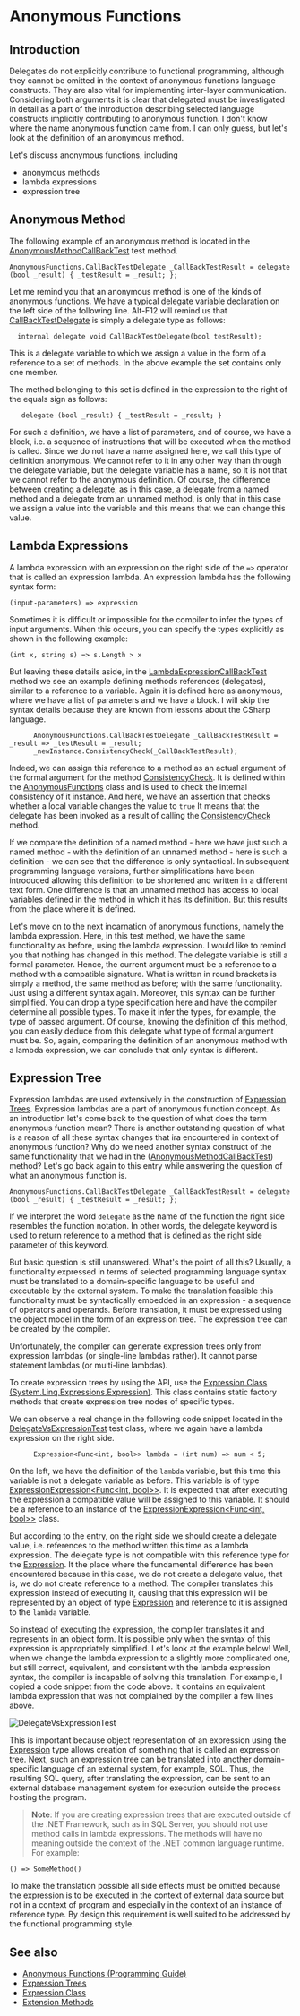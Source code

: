 <!--
//___________________________________________________________________________________________________________________________
//
//  Copyright (C) 2024, Mariusz Postol LODZ POLAND.
//
//  To be in touch join the community by pressing the `Watch` button and get started commenting using the discussion panel at
//
//  https://github.com/mpostol/TP/discussions/182
//
//  by introducing yourself and telling us what you do with this community.
//____________________________________________________________________________________________________________________________
-->

# Anonymous Functions

## Introduction

Delegates do not explicitly contribute to functional programming, although they cannot be omitted in the context of anonymous functions language constructs. They are also vital for implementing inter-layer communication. Considering both arguments it is clear that delegated must be investigated in detail as a part of the introduction describing selected language constructs implicitly contributing to anonymous function. I don't know where the name anonymous function came from. I can only guess, but let's look at the definition of an anonymous method.

Let's discuss anonymous functions, including

- anonymous methods
- lambda expressions
- expression tree

## Anonymous Method

The following example of an anonymous method is located in the [AnonymousMethodCallBackTest][AnonymousMethodCallBackTest] test method.

``` CSharp
AnonymousFunctions.CallBackTestDelegate _CallBackTestResult = delegate (bool _result) { _testResult = _result; };

```

Let me remind you that an anonymous method is one of the kinds of anonymous functions. We have a typical delegate variable declaration on the left side of the following line. Alt-F12 will remind us that [CallBackTestDelegate][CallBackTestDelegate] is simply a delegate type as follows:

``` CSharp
  internal delegate void CallBackTestDelegate(bool testResult);
```

This is a delegate variable to which we assign a value in the form of a reference to a set of methods. In the above example the set contains only one member.

The method belonging to this set is defined in the expression to the right of the equals sign as follows:

``` CSharp
   delegate (bool _result) { _testResult = _result; }
```

For such a definition, we have a list of parameters, and of course, we have a block, i.e. a sequence of instructions that will be executed when the method is called. Since we do not have a name assigned here, we call this type of definition anonymous. We cannot refer to it in any other way than through the delegate variable, but the delegate variable has a name, so it is not that we cannot refer to the anonymous definition. Of course, the difference between creating a delegate, as in this case, a delegate from a named method and a delegate from an unnamed method, is only that in this case we assign a value into the variable and this means that we can change this value.

## Lambda Expressions

A lambda expression with an expression on the right side of the `=>` operator that is called an expression lambda. An expression lambda has the following syntax form:

``` CSharp
(input-parameters) => expression
```

Sometimes it is difficult or impossible for the compiler to infer the types of input arguments. When this occurs, you can specify the types explicitly as shown in the following example:

``` CSharp
(int x, string s) => s.Length > x
```

But leaving these details aside, in the [LambdaExpressionCallBackTest][LambdaExpressionCallBackTest] method we see an example defining methods references (delegates), similar to a reference to a variable. Again it is defined here as anonymous, where we have a list of parameters and we have a block. I will skip the syntax details because they are known from lessons about the CSharp language.

``` CSharp
      AnonymousFunctions.CallBackTestDelegate _CallBackTestResult = _result => _testResult = _result;
      _newInstance.ConsistencyCheck(_CallBackTestResult);
```

Indeed, we can assign this reference to a method as an actual argument of the formal argument for the method [ConsistencyCheck][ConsistencyCheck]. It is defined within the [AnonymousFunctions][AnonymousFunctions] class and is used to check the internal consistency of it instance. And here, we have an assertion that checks whether a local variable changes the value to `true` It means that the delegate has been invoked as a result of calling the [ConsistencyCheck][ConsistencyCheck] method.

If we compare the definition of a named method - here we have just such a named method - with the definition of an unnamed method - here is such a definition - we can see that the difference is only syntactical. In subsequent programming language versions, further simplifications have been introduced allowing this definition to be shortened and written in a different text form. One difference is that an unnamed method has access to local variables defined in the method in which it has its definition. But this results from the place where it is defined.

Let's move on to the next incarnation of anonymous functions, namely the lambda expression. Here, in this test method, we have the same functionality as before, using the lambda expression. I would like to remind you that nothing has changed in this method. The delegate variable is still a formal parameter. Hence, the current argument must be a reference to a method with a compatible signature. What is written in round brackets is simply a method, the same method as before; with the same functionality. Just using a different syntax again. Moreover, this syntax can be further simplified. You can drop a type specification here and have the compiler determine all possible types. To make it infer the types, for example, the type of passed argument. Of course, knowing the definition of this method, you can easily deduce from this delegate what type of formal argument must be. So, again, comparing the definition of an anonymous method with a lambda expression, we can conclude that only syntax is different.

## Expression Tree

Expression lambdas are used extensively in the construction of [Expression Trees][ET]. Expression lambdas are a part of anonymous function concept. As an introduction let's come back to the question of what does the term anonymous function mean? There is another outstanding question of what is a reason of all these syntax changes that ira encountered in context of anonymous function? Why do we need another syntax construct of the same functionality that we had in the ([AnonymousMethodCallBackTest][AnonymousMethodCallBackTest]) method? Let's go back again to this entry while answering the question of what an anonymous function is.

``` CSharp
AnonymousFunctions.CallBackTestDelegate _CallBackTestResult = delegate (bool _result) { _testResult = _result; };
```

If we interpret the word `delegate` as the name of the function the right side resembles the function notation. In other words, the delegate keyword is used to return reference to a method that is defined as the right side parameter of this keyword.

But basic question is still unanswered. What's the point of all this? Usually, a functionality expressed in terms of selected programming language syntax must be translated to a domain-specific language to be useful and executable by the external system. To make the translation feasible this functionality must be syntactically embedded in an expression - a sequence of operators and operands. Before translation, it must be expressed using the object model in the form of an expression tree. The expression tree can be created by the compiler.

Unfortunately, the compiler can generate expression trees only from expression lambdas (or single-line lambdas rather). It cannot parse statement lambdas (or multi-line lambdas).

To create expression trees by using the API, use the [Expression Class \(System.Linq.Expressions.Expression\)][ExpressionClass]. This class contains static factory methods that create expression tree nodes of specific types.

We can observe a real change in the following code snippet located in the [DelegateVsExpressionTest][DelegateVsExpressionTest] test class, where we again have a lambda expression on the right side.

``` CSHarp
      Expression<Func<int, bool>> lambda = (int num) => num < 5;
```

On the left, we have the definition of the `lambda` variable, but this time this variable is not a delegate variable as before. This variable is of type [ExpressionExpression<Func<int, bool>>][ExpressionClass]. It is expected that after executing the expression a compatible value will be assigned to this variable. It should be a reference to an instance of the [ExpressionExpression<Func<int, bool>>][ExpressionClass] class.

But according to the entry, on the right side we should create a delegate value, i.e. references to the method written this time as a lambda expression. The delegate type is not compatible with this reference type for the [Expression][ExpressionClass]. It the place where the fundamental difference has been encountered because in this case, we do not create a delegate value, that is, we do not create reference to a method. The compiler translates this expression instead of executing it, causing that this expression will be represented by an object of type [Expression][ExpressionClass] and reference to it is assigned to the `lambda` variable.

So instead of executing the expression, the compiler translates it and represents in an object form. It is possible only when the syntax of this expression is appropriately simplified. Let's look at the example below! Well, when we change the lambda expression to a slightly more complicated one, but still correct, equivalent, and consistent with the lambda expression syntax, the compiler is incapable of solving this translation. For example, I copied a code snippet from the code above. It contains an equivalent lambda expression that was not complained by the compiler a few lines above.

![DelegateVsExpressionTest](../.Media/DelegateVsExpressionTest.gif)

This is important because object representation of an expression using the [Expression][ExpressionClass] type allows creation of something that is called an expression tree. Next, such an expression tree can be translated into another domain-specific language of an external system, for example, SQL. Thus, the resulting SQL query, after translating the expression, can be sent to an external database management system for execution outside the process hosting the program.

> **Note**: If you are creating expression trees that are executed outside of the .NET Framework, such as in SQL Server, you should not use method calls in lambda expressions. The methods will have no meaning outside the context of the .NET common language runtime. For example:

``` CSharp
() => SomeMethod()
```

To make the translation possible all side effects must be omitted because the expression is to be executed in the context of external data source but not in a context of program and especially in the context of an instance of reference type. By design this requirement is well suited to be addressed by the functional programming style.

## See also


- [Anonymous Functions (Programming Guide)](https://docs.microsoft.com/dotnet/csharp/programming-guide/statements-expressions-operators/anonymous-functions)
- [Expression Trees][ET]
- [Expression Class][ExpressionClass]
- [Extension Methods](https://docs.microsoft.com/dotnet/csharp/programming-guide/classes-and-structs/extension-methods)

[AnonymousFunctions]: AnonymousFunctions.cs#L31-L137
[ConsistencyCheck]: AnonymousFunctions.cs#L38-L41
[CallBackTestDelegate]: AnonymousFunctions.cs#L35C5-L35C66

[AnonymousMethodCallBackTest]: ../FunctionalProgramming.UnitTest/AnonymousFunctionsUnitTest.cs#L34-L42
[LambdaExpressionCallBackTest]: ../FunctionalProgramming.UnitTest/AnonymousFunctionsUnitTest.cs#L45-L52
[DelegateVsExpressionTest]: ../FunctionalProgramming.UnitTest/AnonymousFunctionsUnitTest.cs#L20-L109

[ExpressionClass]:https://docs.microsoft.com/dotnet/api/system.linq.expressions.expression
[ET]:https://docs.microsoft.com/dotnet/csharp/programming-guide/concepts/expression-trees/index
